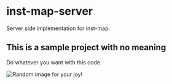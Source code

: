 # inst-map-server
Server side implementation for inst-map.

## This is a sample project with no meaning
Do whatever you want with this code.

![Random image for your joy!](https://picsum.photos/536/354 "Random image for your joy!")
